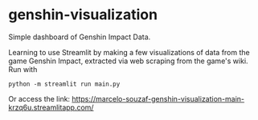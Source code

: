 # genshin-visualization
Simple dashboard of Genshin Impact Data.

Learning to use Streamlit by making a few visualizations of data from the game Genshin Impact, extracted via web scraping from the game's wiki.
Run with

`python -m streamlit run main.py`


Or access the link: https://marcelo-souzaf-genshin-visualization-main-krzq6u.streamlitapp.com/
